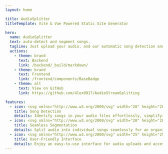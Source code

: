 ```yaml
---
layout: home

title: AudioSplitter
titleTemplate: Vite & Vue Powered Static Site Generator

hero:
  name: AudioSplitter
  text: auto-detect and segment songs.
  tagline: Just upload your audio, and our automatic song detection and segmentation feature will expertly organize your tracks.
  actions:
    - theme: brand
      text: Backend
      link: /backend/_build/markdown/
    - theme: brand
      text: Frontend
      link: /frontend/components/BaseBadge
    - theme: alt
      text: View on GitHub
      link: https://github.com/4lex0017/AudioStreamSplitting

features:
  - icon: <svg xmlns="http://www.w3.org/2000/svg" width="28" height="28" viewBox="0 0 24 24"><g id="feSearch0" fill="none" fill-rule="evenodd" stroke="none" stroke-width="1"><g id="feSearch1" fill="currentColor"><path id="feSearch2" d="m16.325 14.899l5.38 5.38a1.008 1.008 0 0 1-1.427 1.426l-5.38-5.38a8 8 0 1 1 1.426-1.426ZM10 16a6 6 0 1 0 0-12a6 6 0 0 0 0 12Z"/></g></g></svg>
    title: Song Detection
    details: Identify songs in your audio files effortlessly, simplifying music management.
  - icon: <svg xmlns="http://www.w3.org/2000/svg" width="28" height="28" viewBox="0 0 32 32"><path fill="currentColor" d="M15 29a1 1 0 1 0 2 0V3a1 1 0 1 0-2 0v26Zm11.5-5h-8v2h8a3.5 3.5 0 0 0 3.5-3.5v-13A3.5 3.5 0 0 0 26.5 6h-8v2h8A1.5 1.5 0 0 1 28 9.5v13a1.5 1.5 0 0 1-1.5 1.5Zm-13-18h-8A3.5 3.5 0 0 0 2 9.5v13A3.5 3.5 0 0 0 5.5 26h8v-2h-8A1.5 1.5 0 0 1 4 22.5v-13A1.5 1.5 0 0 1 5.5 8h8V6Z"/></svg>
    title: Seamless Segmentation
    details: Split audio into individual songs seamlessly for an organized music collection.
  - icon: <svg xmlns="http://www.w3.org/2000/svg" width="25" height="25" viewBox="0 0 14 14"><g fill="none" stroke="currentColor" stroke-linecap="round" stroke-linejoin="round"><rect width="5" height="7" x="8.5" y="6.5" rx=".5"/><rect width="5" height="3.01" x="8.5" y=".5" rx=".5"/><rect width="5" height="7" x=".5" y=".5" rx=".5"/><rect width="5" height="3.01" x=".5" y="10.49" rx=".5"/></g></svg>
    title: User-Friendly Interface
    details: Enjoy an easy-to-use interface for audio uploads and access to powerful song detection and segmentation tools.
---
```

